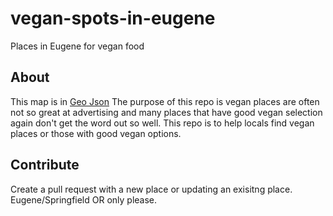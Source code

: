 # vegan-spots-in-eugene
Places in Eugene for vegan food

## About
This map is in [Geo Json](http://geojson.org/)
The purpose of this repo is vegan places are often not so great at advertising and many places that have good vegan selection again don't get the word out so well. This repo is to help locals find vegan places or those with good vegan options.


## Contribute

Create a pull request with a new place or updating an exisitng place. Eugene/Springfield OR only please.
